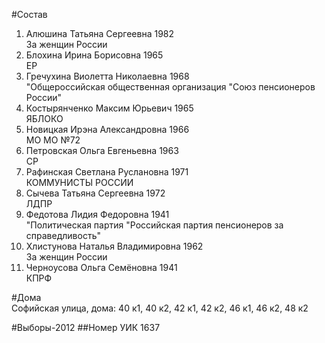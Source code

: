#Состав
1. Алюшина Татьяна Сергеевна 1982   
    За женщин России
2. Блохина Ирина Борисовна 1965   
    ЕР
3. Гречухина Виолетта Николаевна 1968   
    "Общероссийская общественная организация "Союз пенсионеров России"
4. Костырянченко Максим Юрьевич 1965   
    ЯБЛОКО
5. Новицкая Ирэна Александровна 1966   
    МО МО №72
6. Петровская Ольга Евгеньевна 1963   
    СР
7. Рафинская Светлана Руслановна 1971   
    КОММУНИСТЫ РОССИИ
8. Сычева Татьяна Сергеевна 1972   
    ЛДПР
9. Федотова Лидия Федоровна 1941   
    "Политическая партия "Российская партия пенсионеров за справедливость"
10. Хлистунова Наталья Владимировна 1962   
    За женщин России
11. Черноусова Ольга Семёновна 1941   
    КПРФ

#Дома  
Софийская улица, дома: 40 к1, 40 к2, 42 к1, 42 к2, 46 к1, 46 к2, 48 к2

#Выборы-2012
##Номер УИК
1637
